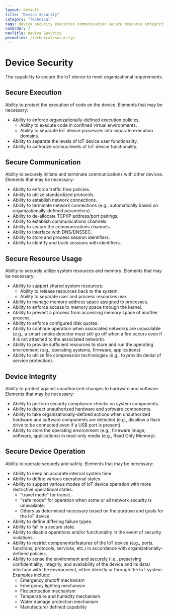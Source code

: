 ```yaml
---
layout: default
title: "Device Security"
category: "Technical"
tags: device security execution communication secure resource integrity memory process system utilize environment
navOrder: 7
navTitle: Device Security
permalink: /technical/security/
---
```


# Device Security
 
The capability to secure the IoT device to meet organizational requirements.
 
## Secure Execution
 
Ability to protect the execution of code on the device. Elements that may be necessary:
-	Ability to enforce organizationally-defined execution policies.
    -	Ability to execute code in confined virtual environments.
    -	Ability to separate IoT device processes into separate execution domains.
-	Ability to separate the levels of IoT device user functionality.
-	Ability to authorize various levels of IoT device functionality.
 
## Secure Communication
 
Ability to securely initiate and terminate communications with other devices. Elements that may be necessary:
-	Ability to enforce traffic flow policies.
-	Ability to utilize standardized protocols.
-	Ability to establish network connections.
-	Ability to terminate network connections (e.g., automatically based on organizationally-defined parameters).
-	Ability to de-allocate TCP/IP address/port pairings.
-	Ability to establish communications channels.
-	Ability to secure the communications channels.
-	Ability to interface with DNS/DNSSEC.
-	Ability to store and process session identifiers.
-	Ability to identify and track sessions with identifiers.
 
## Secure Resource Usage
 
Ability to securely utilize system resources and memory. Elements that may be necessary:
-	Ability to support shared system resources.
    -	Ability to release resources back to the system.
    -	Ability to separate user and process resources use.
-	Ability to manage memory address space assigned to processes.
-	Ability to enforce access to memory space through the kernel.
-	Ability to prevent a process from accessing memory space of another process.
-	Ability to enforce configured disk quotas.
-	Ability to continue operation when associated networks are unavailable (e.g., a smart smoke detector must still go off when a fire occurs even if it is not attached to the associated network).
-	Ability to provide sufficient resources to store and run the operating environment (e.g., operating systems, firmware, applications).
-	Ability to utilize file compression technologies (e.g., to provide denial of service protection).
 
## Device Integrity
 
Ability to protect against unauthorized changes to hardware and software. Elements that may be necessary:
-	Ability to perform security compliance checks on system components.
-	Ability to detect unauthorized hardware and software components.
-	Ability to take organizationally-defined actions when unauthorized hardware and software components are detected (e.g., disallow a flash drive to be connected even if a USB port is present).
-	Ability to store the operating environment (e.g., firmware image, software, applications) in read-only media (e.g., Read Only Memory).
 
## Secure Device Operation
 
Ability to operate securely and safely. Elements that may be necessary:
-	Ability to keep an accurate internal system time.
-	Ability to define various operational states.
-	Ability to support various modes of IoT device operation with more restrictive operational states.
    -	"travel mode" for transit.
    -	"safe mode" for operation when some or all network security is unavailable.
    -	Others as determined necessary based on the purpose and goals for the IoT device.
-	Ability to define differing failure types.
-	Ability to fail in a secure state.
-	Ability to disable operations and/or functionality in the event of security violations.
-	Ability to restrict components/features of the IoT device (e.g., ports, functions, protocols, services, etc.) in accordance with organizationally-defined policies.
-	Ability to sense the environment and securely (i.e., preserving confidentiality, integrity, and availability of the device and its data) interface with the environment, either directly or through the IoT system. Examples include:
    -	Emergency shutoff mechanism
    -	Emergency lighting mechanism
    -	Fire protection mechanism
    -	Temperature and humidity mechanism
    -	Water damage protection mechanism
    -	Manufacturer defined capability
 

